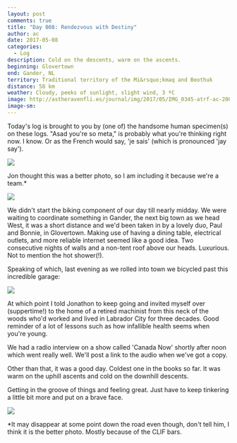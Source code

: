```yaml
---
layout: post
comments: true
title: "Day 008: Rendezvous with Destiny"
author: ac
date: 2017-05-08
categories:
  - Log
description: Cold on the descents, warm on the ascents.
beginning: Glovertown
end: Gander, NL
territory: Traditional territory of the Mi&rsquo;kmaq and Beothuk
distance: 58 km
weather: Cloudy, peeks of sunlight, slight wind, 3 ºC
image: http://astheravenfli.es/journal/img/2017/05/IMG_0345-atrf-ac-2000-web.jpg
image-sm:
---
```


Today's log is brought to you by (one of) the handsome human specimen(s) on these logs. "Asad you're so meta," is probably what you're thinking right now. I know. Or as the French would say, 'je sais' (which is pronounced 'jay say').

<img src="http://astheravenfli.es/journal/img/2017/05/IMG_0324-atrf-ac-2000-web.jpg">

Jon thought this was a better photo, so I am including it because we're a team.* 

<img src="http://astheravenfli.es/journal/img/2017/05/IMG_0329-atrf-ac-2000-web.jpg">

We didn't start the biking component of our day till nearly midday. We were waiting to coordinate something in Gander, the next big town as we head West, it was a short distance and we'd been taken in by a lovely duo, Paul and Bonnie, in Glovertown. Making use of having a dining table, electrical outlets, and more reliable internet seemed like a good idea. Two consecutive nights of walls and a non-tent roof above our heads. Luxurious. Not to mention the hot shower(!).

Speaking of which, last evening as we rolled into town we bicycled past this incredible garage:

<img src="http://astheravenfli.es/journal/img/2017/05/IMG_0297-atrf-ac-2000-web.jpg">

At which point I told Jonathon to keep going and invited myself over (suppertime!) to the home of a retired machinist from this neck of the woods who'd worked and lived in Labrador City for three decades. Good reminder of a lot of lessons such as how infallible health seems when you're young.

We had a radio interview on a show called 'Canada Now' shortly after noon which went really well. We'll post a link to the audio when we've got a copy. 

Other than that, it was a good day. Coldest one in the books so far. It was warm on the uphill ascents and cold on the downhill descents. 

Getting in the groove of things and feeling great. Just have to keep tinkering a little bit more and put on a brave face.

<img src="http://astheravenfli.es/journal/img/2017/05/IMG_1065-atrf-jcr-2000.jpg"> 

*It may disappear at some point down the road even though, don't tell him, I think it is the better photo. Mostly because of the CLIF bars. 